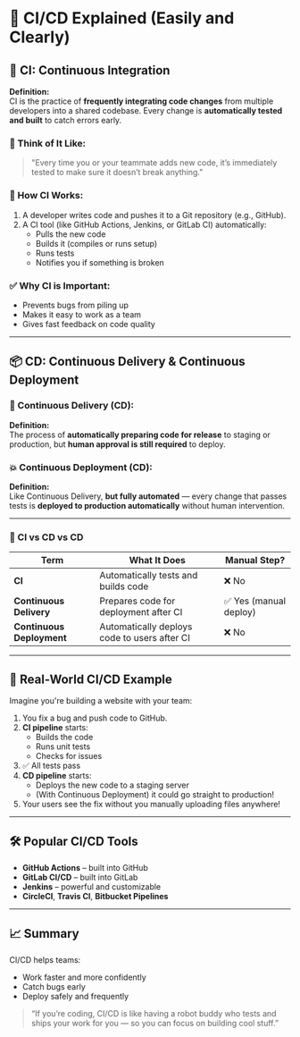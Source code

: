 # 🚀 CI/CD Explained (Easily and Clearly)

## 🔧 CI: Continuous Integration

**Definition:**  
CI is the practice of **frequently integrating code changes** from multiple developers into a shared codebase. Every change is **automatically tested and built** to catch errors early.

### 🧠 Think of It Like:
> "Every time you or your teammate adds new code, it’s immediately tested to make sure it doesn’t break anything."

### 🔁 How CI Works:
1. A developer writes code and pushes it to a Git repository (e.g., GitHub).
2. A CI tool (like GitHub Actions, Jenkins, or GitLab CI) automatically:
   - Pulls the new code
   - Builds it (compiles or runs setup)
   - Runs tests
   - Notifies you if something is broken

### ✅ Why CI is Important:
- Prevents bugs from piling up
- Makes it easy to work as a team
- Gives fast feedback on code quality

---

## 📦 CD: Continuous Delivery & Continuous Deployment

### 🎯 Continuous Delivery (CD):

**Definition:**  
The process of **automatically preparing code for release** to staging or production, but **human approval is still required** to deploy.

### 💥 Continuous Deployment (CD):

**Definition:**  
Like Continuous Delivery, **but fully automated** — every change that passes tests is **deployed to production automatically** without human intervention.

---

### 🤹 CI vs CD vs CD

| Term                    | What It Does                                      | Manual Step?          |
|-------------------------|---------------------------------------------------|------------------------|
| **CI**                  | Automatically tests and builds code               | ❌ No                  |
| **Continuous Delivery** | Prepares code for deployment after CI             | ✅ Yes (manual deploy) |
| **Continuous Deployment** | Automatically deploys code to users after CI     | ❌ No                  |

---

## 🔄 Real-World CI/CD Example

Imagine you're building a website with your team:

1. You fix a bug and push code to GitHub.
2. **CI pipeline** starts:
   - Builds the code
   - Runs unit tests
   - Checks for issues
3. ✅ All tests pass
4. **CD pipeline** starts:
   - Deploys the new code to a staging server
   - (With Continuous Deployment) it could go straight to production!
5. Your users see the fix without you manually uploading files anywhere!

---

## 🛠 Popular CI/CD Tools

- **GitHub Actions** – built into GitHub
- **GitLab CI/CD** – built into GitLab
- **Jenkins** – powerful and customizable
- **CircleCI**, **Travis CI**, **Bitbucket Pipelines**

---

## 📈 Summary

CI/CD helps teams:
- Work faster and more confidently
- Catch bugs early
- Deploy safely and frequently

> “If you’re coding, CI/CD is like having a robot buddy who tests and ships your work for you — so you can focus on building cool stuff.”
